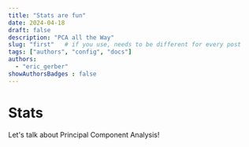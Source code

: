 ```yaml
---
title: "Stats are fun"
date: 2024-04-18
draft: false
description: "PCA all the Way"
slug: "first"   # if you use, needs to be different for every post
tags: ["authors", "config", "docs"]
authors:
  - "eric_gerber"
showAuthorsBadges : false
---
```


# Stats 

Let's talk about Principal Component Analysis!


